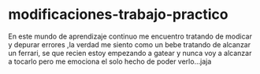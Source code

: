 # modificaciones-trabajo-practico

En este  mundo de aprendizaje continuo me encuentro tratando de modicar y depurar errores ,la verdad  me siento como un bebe tratando de alcanzar un ferrari,
se que recien estoy empezando a gatear y nunca voy a alcanzar a tocarlo pero me emociona el solo hecho de poder verlo...jaja
